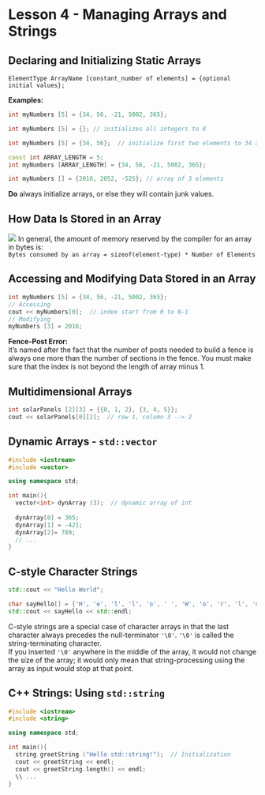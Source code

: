 # Lesson 4 - Managing Arrays and Strings
## Declaring and Initializing Static Arrays
`ElementType ArrayName [constant_number of elements] = {optional initial values};`  

**Examples:**  
```c++ 
int myNumbers [5] = {34, 56, -21, 5002, 365};

int myNumbers [5] = {}; // initializes all integers to 0

int myNumbers [5] = {34, 56};  // initialize first two elements to 34 and 56 and the rest to 0

const int ARRAY_LENGTH = 5;
int myNumbers [ARRAY_LENGTH] = {34, 56, -21, 5002, 365};

int myNumbers [] = {2016, 2052, -525}; // array of 3 elements
```
**Do** always initialize arrays, or else they will contain junk values.

## How Data Is Stored in an Array
![](https://github.com/Huixxi/Fast-C-plus-plus/blob/master/images/array.png)
In general, the amount of memory reserved by the compiler for an array in bytes is:  
`Bytes consumed by an array = sizeof(element-type) * Number of Elements`

## Accessing and Modifying Data Stored in an Array
```c++
int myNumbers [5] = {34, 56, -21, 5002, 365};
// Accessing
cout << myNumbers[0];  // index start from 0 to N-1
// Modifying
myNumbers [3] = 2016;
```
**Fence-Post Error:**  
It’s named after the fact that the number of posts needed to build a fence is always one more than the number of sections in the fence. You must make sure that the index is not beyond the length of array minus 1.

## Multidimensional Arrays
```c++
int solarPanels [2][3] = {{0, 1, 2}, {3, 4, 5}};
cout << solarPanels[0][2];  // row 1, column 3 --> 2
```

## Dynamic Arrays - `std::vector`
```c++
#include <iostream>
#include <vector>

using namespace std;

int main(){
  vector<int> dynArray (3);  // dynamic array of int
  
  dynArray[0] = 365;
  dynArray[1] = -421;
  dynArray[2]= 789;
  // ...
}
```

## C-style Character Strings
```c++
std::cout << "Hello World"; 

char sayHello[] = {'H', 'e', 'l', 'l', 'o', ' ', 'W', 'o', 'r', 'l', 'd', '\0'};
std::cout << sayHello << std::endl;
```
C-style strings are a special case of character arrays in that the last character always precedes the null-terminator `'\0'`. 
`'\0'` is called the string-terminating character.   
If you inserted `'\0'` anywhere in the middle of the array, it would not change the size of the array; it would only mean that string-processing using the array as input would stop at that point.   

## C++ Strings: Using `std::string`
```c++
#include <iostream> 
#include <string> 

using namespace std;

int main(){
  string greetString ("Hello std::string!");  // Initialization
  cout << greetString << endl;
  cout << greetString.length() << endl;
  \\ ...
}
```




